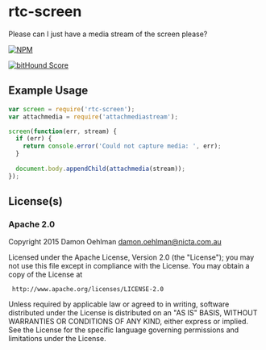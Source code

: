 # rtc-screen

Please can I just have a media stream of the screen please?


[![NPM](https://nodei.co/npm/rtc-screen.png)](https://nodei.co/npm/rtc-screen/)

[![bitHound Score](https://www.bithound.io/github/rtc-io/rtc-desktop/badges/score.svg)](https://www.bithound.io/github/rtc-io/rtc-desktop) 

## Example Usage

```js
var screen = require('rtc-screen');
var attachmedia = require('attachmediastream');

screen(function(err, stream) {
  if (err) {
    return console.error('Could not capture media: ', err);
  }
  
  document.body.appendChild(attachmedia(stream));
});
```

## License(s)

### Apache 2.0

Copyright 2015 Damon Oehlman <damon.oehlman@nicta.com.au>

   Licensed under the Apache License, Version 2.0 (the "License");
   you may not use this file except in compliance with the License.
   You may obtain a copy of the License at

     http://www.apache.org/licenses/LICENSE-2.0

   Unless required by applicable law or agreed to in writing, software
   distributed under the License is distributed on an "AS IS" BASIS,
   WITHOUT WARRANTIES OR CONDITIONS OF ANY KIND, either express or implied.
   See the License for the specific language governing permissions and
   limitations under the License.
